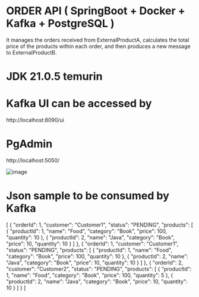 # ORDER API ( SpringBoot + Docker + Kafka + PostgreSQL )

It manages the orders received from ExternalProductA, calculates the total price of the products within each order, and then produces a new message to ExternalProductB.

# JDK 21.0.5 temurin

# Kafka UI can be accessed by
http://localhost:8090/ui

# PgAdmin
http://localhost:5050/

![image](https://github.com/user-attachments/assets/94cca6a3-9dc8-42bf-b416-a7f6ef92d63e)


# Json sample to be consumed by Kafka
[
  {
		"orderId": 1,
  	"customer": "Customer1",
  	"status": "PENDING",
  	"products": [
  		{
				"productId": 1,
  			"name": "Food",
  			"category": "Book",
  			"price": 100,
  			"quantity": 10
  		},
  		{
				"productId": 2,
  			"name": "Java",
  			"category": "Book",
  			"price": 10,
  			"quantity": 10
  		}
  	]
   },
	{
		"orderId": 1,
  	"customer": "Customer1",
  	"status": "PENDING",
  	"products": [
  		{
				"productId": 1,
  			"name": "Food",
  			"category": "Book",
  			"price": 100,
  			"quantity": 10
  		},
  		{
				"productId": 2,
  			"name": "Java",
  			"category": "Book",
  			"price": 10,
  			"quantity": 10
  		}
  	]
   },
   {
		"orderId": 2,
  	"customer": "Customer2",
  	"status": "PENDING",
  	"products": [
  		{
				"productId": 1,
  			"name": "Food",
  			"category": "Book",
  			"price": 100,
  			"quantity": 5
  		},
  		{
				"productId": 2,
  			"name": "Java",
  			"category": "Book",
  			"price": 10,
  			"quantity": 10
  		}
  	]
   }
]
